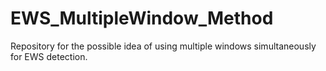 # EWS_MultipleWindow_Method
Repository for the possible idea of using multiple windows simultaneously for EWS detection.
